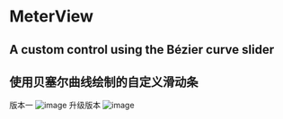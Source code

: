 # MeterView
## A custom control using the Bézier curve slider
## 使用贝塞尔曲线绘制的自定义滑动条
版本一
![image](https://github.com/sougoucm/seekBar/blob/master/seekBar_v2.gif)
升级版本
![image](https://github.com/sougoucm/seekBar/blob/master/seekBar_v3.gif)
